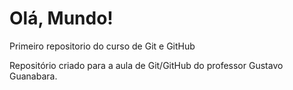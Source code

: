 # Olá, Mundo!
 Primeiro repositorio do curso de Git e GitHub

Repositório criado para a aula de Git/GitHub do professor Gustavo Guanabara.